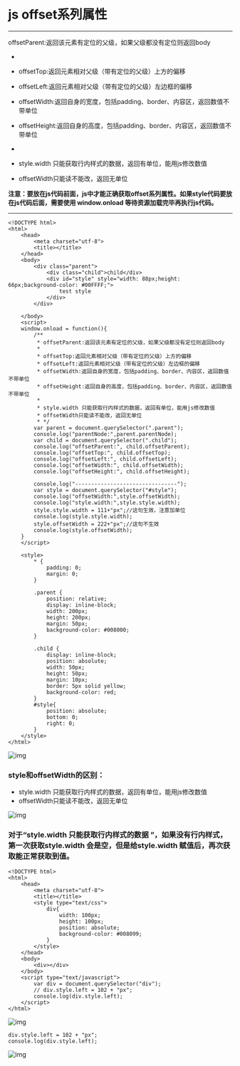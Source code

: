 # js offset系列属性

- ------

  offsetParent:返回该元素有定位的父级，如果父级都没有定位则返回body

- 

- offsetTop:返回元素相对父级（带有定位的父级）上方的偏移

- offsetLeft:返回元素相对父级（带有定位的父级）左边框的偏移

- offsetWidth:返回自身的宽度，包括padding、border、内容区，返回数值不带单位

- offsetHeight:返回自身的高度，包括padding、border、内容区，返回数值不带单位

- 

- style.width 只能获取行内样式的数据，返回有单位，能用js修改数值

- offsetWidth只能读不能改，返回无单位

**注意：<style></style>要放在js代码前面，js中才能正确获取offset系列属性。如果style代码要放在js代码后面，需要使用 window.onload 等待资源加载完毕再执行js代码。**

------

```
<!DOCTYPE html>
<html>
    <head>
        <meta charset="utf-8">
        <title></title>
    </head>
    <body>
        <div class="parent">
            <div class="child">child</div>
            <div id="style" style="width: 88px;height: 66px;background-color: #00FFFF;">
                test style
            </div>
        </div>
        
    </body>
    <script>
    window.onload = function(){
        /**
         * offsetParent:返回该元素有定位的父级，如果父级都没有定位则返回body
         * 
         * offsetTop:返回元素相对父级（带有定位的父级）上方的偏移
         * offsetLeft:返回元素相对父级（带有定位的父级）左边框的偏移
         * offsetWidth:返回自身的宽度，包括padding、border、内容区，返回数值不带单位
         * offsetHeight:返回自身的高度，包括padding、border、内容区，返回数值不带单位
         * 
         * style.width 只能获取行内样式的数据，返回有单位，能用js修改数值
         * offsetWidth只能读不能改，返回无单位
         * */
        var parent = document.querySelector(".parent");
        console.log("parentNode:",parent.parentNode);
        var child = document.querySelector(".child");
        console.log("offsetParent:", child.offsetParent);
        console.log("offsetTop:", child.offsetTop);
        console.log("offsetLeft:", child.offsetLeft);
        console.log("offsetWidth:", child.offsetWidth);
        console.log("offsetHeight:", child.offsetHeight);
        
        console.log("--------------------------------");
        var style = document.querySelector("#style");
        console.log("offsetWidth:",style.offsetWidth);
        console.log("style.width:",style.style.width);
        style.style.width = 111+"px";//这句生效，注意加单位
        console.log(style.style.width);
        style.offsetWidth = 222+"px";//这句不生效
        console.log(style.offsetWidth);
    }
    </script>

    <style>
        * {
            padding: 0;
            margin: 0;
        }

        .parent {
            position: relative;
            display: inline-block;
            width: 200px;
            height: 200px;
            margin: 50px;
            background-color: #008000;
        }

        .child {
            display: inline-block;
            position: absolute;
            width: 50px;
            height: 50px;
            margin: 10px;
            border: 5px solid yellow;
            background-color: red;
        }
        #style{
            position: absolute;
            bottom: 0;
            right: 0;
        }
    </style>
</html>
```

![img](https://img2020.cnblogs.com/blog/2194212/202112/2194212-20211201091958224-160721846.png)

### style和offsetWidth的区别：

- style.width 只能获取行内样式的数据，返回有单位，能用js修改数值
- offsetWidth只能读不能改，返回无单位

![img](https://img2020.cnblogs.com/blog/2194212/202112/2194212-20211201092355937-2112786319.png)

### 对于“style.width 只能获取行内样式的数据 ”，如果没有行内样式，第一次获取style.width 会是空，但是给style.width 赋值后，再次获取能正常获取到值。

```
<!DOCTYPE html>
<html>
    <head>
        <meta charset="utf-8">
        <title></title>
        <style type="text/css">
            div{
                width: 100px;
                height: 100px;
                position: absolute;
                background-color: #008099;
            }
        </style>
    </head>
    <body>
        <div></div>
    </body>
    <script type="text/javascript">
        var div = document.querySelector("div");
        // div.style.left = 102 + "px";
        console.log(div.style.left);
    </script>
</html>
```

![img](https://img2020.cnblogs.com/blog/2194212/202112/2194212-20211201173600322-122077187.png)

```
div.style.left = 102 + "px";
console.log(div.style.left);
```

![img](https://img2020.cnblogs.com/blog/2194212/202112/2194212-20211201173627270-1809416393.png)